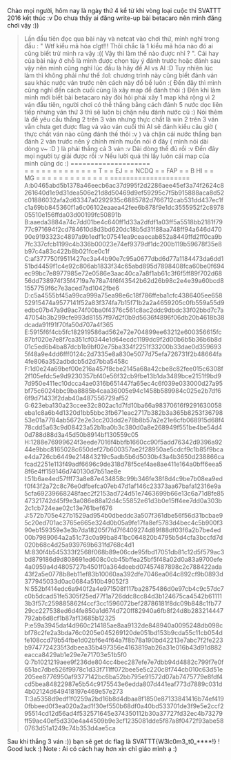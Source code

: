 Chào mọi người, hôm nay là ngày thứ 4 kể từ khi vòng loại cuộc thi SVATTT 2016 kết thúc :v Do chưa thấy ai đăng write-up bài betacaro nên mình đăng chơi vậy :)) 
> Lần đầu tiên đọc qua bài này và netcat vào chơi thử, mình nghĩ trong đầu : " Wtf kiểu mã hóa clgt!!! Thôi chắc là 1 kiểu mã hóa nào đó ai cũng biết trừ mình ra vậy :(( Vậy thì làm thế nào được nhỉ ? ". Cái hay của bài này ở chỗ là mình được chọn tùy ý đánh trước hoặc đánh sau vậy nên mình cũng nghĩ lúc đầu là hãy để AI vs AI :D Tuy nhiên lúc làm thì không phải như thế :lol: chương trình này cũng biết đánh ván sau khác nước ván trước nên cách này đổ bể luôn :( Đến đây thì mình cũng nghĩ đến cách cuối cùng là xây map để đánh thôi :) Đến khi làm mình mới biết bài betacaro này đòi hỏi phải xây 1 map khá rộng vì 2 ván đầu tiên, người chơi có thể thắng bằng cách đánh 5 nước dọc liên tiếp nhưng ván thứ 3 thì sẽ luôn bị chặn nếu đánh nước cũ :) Nói thêm là đề yêu cầu thắng 2 trên 3 ván nhưng thực chất là win 2 trên 3 ván vẫn chưa get được flag và vào ván cuối thì AI sẽ đánh kiểu câu giờ ( thực chất ván nào cũng đánh thế thôi :v ) và chặn cái nước thắng bạn đánh 2 ván trước nên ý chính mình muốn nói ở đây ( mình nói dài dòng v~ :D ) là phải thắng cả 3 ván :v 
Dài dòng thế đủ rồi :v Đến đây mọi người tự giải được rồi :v Nếu lười quá thì lấy luôn cái map của mình cũng dc :)
====================  
=                  =
=                  =
=                  =
=                  =
=                  =
=                  =
=       T          =
=        EJ        =
=       NCDQ       =
=        FAP       =
=        B HI      =
=       MG         =
=                  =
=                  =
=                  =
=                  =
=                  =
=                  =
====================
A:b0465abd5b1378a46eecb6ac37d995f2d2286aee45ef3a74f2624c8261640d1e9d31dea506e21d8d50469d9ef59295c7f5b915888aca8d52c01886032afa2d63347a0292935c6885782d766712cab531dd437ec1fc1a69bb845360f1a6c06102eaaea42fee6b878f9e1dc3555952f2c897805510e156ffda03d00199fc50891b
B:aaeda3884a74c7dd01be4c640ff1d33a2dfdf1a03ff5a5518bb2181f7977c971694f2cd784610d8d3bd620dc18b5d31f88aa748ff94a646d47090e9193323c4897a9b1edf1c07541ea9ceaecab852a8449ffd2ff0ca9b7fc337cfcb1199c4b336b00023e74ef9379df1dc200b119b59678f35e8b97c4a83c422b8b021fce0c1f
C:af377750f9511427ec3a44b90e7c95a0677dbd6d77a1184473da6dd151bd4459f1c4e92c806ab1833f34c65abd895d7898408fca60be0f694ec99bc7e8977985e72e0586e3aac40ca7a8f1ab61c3f6f5ff89f702d6856dd738974f35f4719a7e78a74f6f43542b62d26b98c2e4e39a60bcd81557759f6c7e3aced7ad1042fbe6
D:c5a4555bf45a99ca999a75ea98e6c18f786ffeba1cfc4386405ee65852915474a9577141f52a83f374fa7b15f71b2a2a4659205c0fb559a55d9edbc07b47a9d9ac74f00ba0f4376c561c8ac2ddc9dbdc33f02bbd7c7a47054b3b299cfe993d81557f97d2f0b9d5636f4896f06db20b4618b38dcada91f91f70fa50d707a4f365
E:5915f6f4cb5fc182919586ad562e72e704899ee63212e600356615fc87bf020e7e8f7ca351cf0344e1d64ecdc1199dc9f2d00b6b5b36b6b8d01c5ed6b4ba87dcb1b9bf02e75ba334f2251f33200b33dae0d3596935f48a9e4dd6fff0124c2d7335e8a830e5077d75efa726731f2b48664fa4fe806a352adbdcb5d2d7bba5458c
F:1d0e24a69bef00e216a457f8cbe2145a68a42cbe8c82fee015c6308f2f105efdc5e9d9230357bf40e56f32cb9fbe13b1da3489bce2151f9bd97d950e411ec10dcca4ae0316b651447fa65ec4c6f039e033000d27a95bf75c6024bbc9ba8885b4caa36005e94c1458b589984c025e2b7df66f9d71433f2dab40a487556729af52
G:623eba130a23ccee32c802ac1d7fd10ba66a98370616f9291630058eba1c8a6b4d1320d1bb5bbc3fb671eac2717b382b3a365b8253f3679853e01a7784ab5672e2e3cc203dd2e78b8b57a2e21e6cfb068915d68f478cdd5a63c9d08423a52b1ba0b3c380d0a8e268949f551be4be54d40d788d88d3a45d50b8914bf130559c05
H:1288e76999624f3eede7016f4bbfb1660cc90f5add76342d9396a9244e9bbc8165028c650def27b600357ae2f28950ae5cdcf9c1b85f9bcae4da726cb6449e214843219c5adb5b6d5030b43a4b3650d238866cafcad2251e113f49adf6696c9de318d78f5cef4ae8ae411e164a0bff6eea58f6e4ff159146d740130d7b51ae8e
I:51b6ae4ed57fff73a8e87e434858c99b346fe38f8d4c9be7b08ea9edf0f43f2a72c8c76e0dfbefca07eb47d1af146c23373aa67bafa12316e9a5cfa69239668248faec2f2153ad724d51e7463699b66e13c6a71d8fe8547321742d45f9e3a086e88a12d4c55852e61d3b0e15ff4ee7dd0a303b2c1cb724eae02c13e761bef676
J:572b705e427b1529ad954b0dbeddc3a507f361dbe56f56d31bcbae95c20ed701ac3765e665e324d0b05a9fe17fa8ef5783d4bec4c5b900f390eb159359e3e3b7da18205f7fd7f6409274d89f88df03f6a2b7be4ed00b7989064a2a51c73c0a99ba841bc064820b4795b5d4cfa3bccfd7d020b68c4d25a939769b631fd768c4d1
M:830f4b545333f2568f068b89e06cde95fbd17051db81c12d5f579ac3bd879186d9d808691ed608c0cb45bffea25bf5f48a02d0a83a9700efe4a0959a4d4805727b4501f0a364deebd07457487898c2c788422ada43f2a5e0778b8eb11ef83b10060aa392dfe7046ea064c892cf9b0893d377945033d0ac0684a510b49052f3
N:552bf414edc6a940f2a4e971508f117ba2875486d0e97cb4c9c57dc7c0b5dcad51fe5305f25ed77f1a726ddc8cc84d3b124675ca4542b611113b3f57c259885862f4ccf3cc1596072bef28786181f8dc09b848c1fb7729cc227538ed6d4fe850a1d674d720ff82940a6fb8f24d8b283214447792ab6d8cf1b87af13685b12325
P:e59a3945daf4d960c214185ae8aa9132de848940a0095248db098cbf78c2fe2a3bda76c0205e045269120de051bd153b9cda55c11cb054dfe108ccd79b54fbe1d02bf6e4f64a7f8b78a190bd42213e7abc7f2fe223b9747724235f3dbeea35b497356e4163819ab26a31e016b43d91d882eacca8429ab1e29e7e71703e51b5f0
Q:7b1021219aee9f236de804cc4bec287efe7e7dbb94d4882c799f7e0f651ac7dbe526f9978c1d33f711ff072bee5e5c220c8f744cb010c63d51e205ee8776950af9377142bc6ba52bb795e91572d07ab7475779e8fdf4cd5bea84822987e5b54c9175543e6edda807d441eaf773d7889c031d4b02124d649418197e469e57e273
T:3a5358d9edf1f0259a2bd16b8d4dbaa8f1850e87133841416b74ef4190fbbeed0f3ea020a2ad1f30ef550b68df0a40bd533701de3f9e5e2ccf295514cd12d56ad4f532571645e374350112b30a37727fd32ec4b73279ff59ac40ef5d330e4a44509b9e3cf1235081dde5f87a8f0472f93abe580763d51a1249c74b353d4ae5ca

Sau khi thắng 3 ván :)) bạn sẽ get dc flag là SVATTT{W3lc0m3_t0_****!} ! Good luck :) 
Note : Ai có cách hay hơn xin chỉ giáo mình ạ :) 
